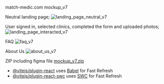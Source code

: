 match-medic.com mockup_v7

Neutral landing page;
![landing_page_neutral_v7](https://github.com/EnesFly/match-medic/assets/156937752/ceeee47b-ecf9-4467-a2e8-2831dcf98208)

User signed in, selected clinics, completed the form and uploaded photos;
![landing_page_interacted_v7](https://github.com/EnesFly/match-medic/assets/156937752/128e78a2-bc10-4c10-a997-acdd96627d1d)

FAQ
![faq_v7](https://github.com/EnesFly/match-medic/assets/156937752/70516af4-a287-4dc4-b7ce-5bf8e69da157)

About Us
![about_us_v7](https://github.com/EnesFly/match-medic/assets/156937752/fff56b15-f791-4f22-8f51-3ad5a0358ebc)

ZIP including figma file
[mockup_v7.zip](https://github.com/EnesFly/match-medic/files/14765189/mockup_v7.zip)

- [@vitejs/plugin-react](https://github.com/vitejs/vite-plugin-react/blob/main/packages/plugin-react/README.md) uses [Babel](https://babeljs.io/) for Fast Refresh
- [@vitejs/plugin-react-swc](https://github.com/vitejs/vite-plugin-react-swc) uses [SWC](https://swc.rs/) for Fast Refresh
